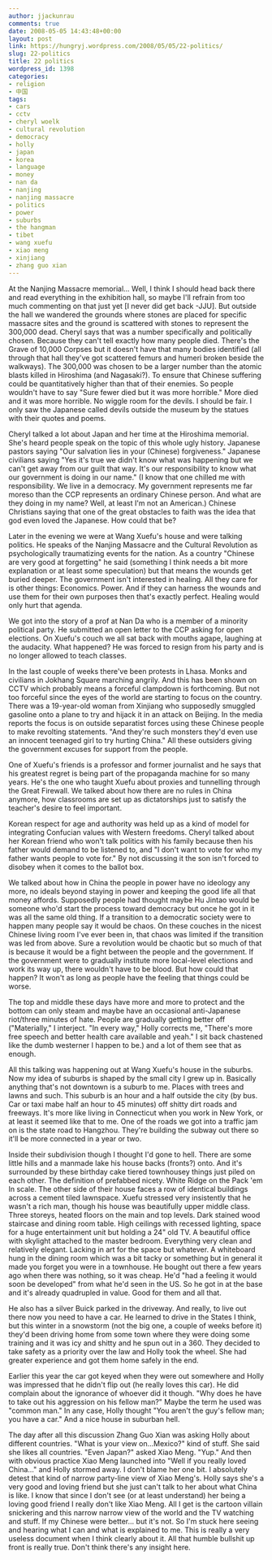 ```yaml
---
author: jjackunrau
comments: true
date: 2008-05-05 14:43:48+00:00
layout: post
link: https://hungryj.wordpress.com/2008/05/05/22-politics/
slug: 22-politics
title: 22 politics
wordpress_id: 1398
categories:
- religion
- 中国
tags:
- cars
- cctv
- cheryl woelk
- cultural revolution
- democracy
- holly
- japan
- korea
- language
- money
- nan da
- nanjing
- nanjing massacre
- politics
- power
- suburbs
- the hangman
- tibet
- wang xuefu
- xiao meng
- xinjiang
- zhang guo xian
---
```


At the Nanjing Massacre memorial... Well, I think I should head back there and read everything in the exhibition hall, so maybe I'll refrain from too much commenting on that just yet [I never did get back -JJU]. But outside the hall we wandered the grounds where stones are placed for specific massacre sites and the ground is scattered with stones to represent the 300,000 dead. Cheryl says that was a number specifically and politically chosen. Because they can't tell exactly how many people died. There's the Grave of 10,000 Corpses but it doesn't have that many bodies identified (all through that hall they've got scattered femurs and humeri broken beside the walkways). The 300,000 was chosen to be a larger number than the atomic blasts killed in Hiroshima (and Nagasaki?). To ensure that Chinese suffering could be quantitatively higher than that of their enemies. So people wouldn't have to say "Sure fewer died but it was more horrible." More died and it was more horrible. No wiggle room for the devils. I should be fair. I only saw the Japanese called devils outside the museum by the statues with their quotes and poems. 

Cheryl talked a lot about Japan and her time at the Hiroshima memorial. She's heard people speak on the topic of this whole ugly history. Japanese pastors saying "Our salvation lies in your (Chinese) forgiveness." Japanese civilians saying "Yes it's true we didn't know what was happening but we can't get away from our guilt that way. It's our responsibility to know what our government is doing in our name." (I know that one chilled me with responsibility. We live in a democracy. My government represents me far moreso than the CCP represents an ordinary Chinese person. And what are they doing in my name? Well, at least I'm not an American.) Chinese Christians saying that one of the great obstacles to faith was the idea that god even loved the Japanese. How could that be?

Later in the evening we were at Wang Xuefu's house and were talking politics. He speaks of the Nanjing Massacre and the Cultural Revolution as psychologically traumatizing events for the nation. As a country "Chinese are very good at forgetting" he said (something I think needs a bit more explanation or at least some speculation) but that means the wounds get buried deeper. The government isn't interested in healing. All they care for is other things: Economics. Power. And if they can harness the wounds and use them for their own purposes then that's exactly perfect. Healing would only hurt that agenda.

We got into the story of a prof at Nan Da who is a member of a minority political party. He submitted an open letter to the CCP asking for open elections. On Xuefu's couch we all sat back with mouths agape, laughing at the audacity. What happened? He was forced to resign from his party and is no longer allowed to teach classes.

In the last couple of weeks there've been protests in Lhasa. Monks and civilians in Jokhang Square marching angrily. And this has been shown on CCTV which probably means a forceful clampdown is forthcoming. But not too forceful since the eyes of the world are starting to focus on the country. There was a 19-year-old woman from Xinjiang who supposedly smuggled gasoline onto a plane to try and hijack it in an attack on Beijing. In the media reports the focus is on outside separatist forces using these Chinese people to make revolting statements. "And they're such monsters they'd even use an innocent teenaged girl to try hurting China." All these outsiders giving the government excuses for support from the people.

One of Xuefu's friends is a professor and former journalist and he says that his greatest regret is being part of the propaganda machine for so many years. He's the one who taught Xuefu about proxies and tunnelling through the Great Firewall. We talked about how there are no rules in China anymore, how classrooms are set up as dictatorships just to satisfy the teacher's desire to feel important.

Korean respect for age and authority was held up as a kind of model for integrating Confucian values with Western freedoms. Cheryl talked about her Korean friend who won't talk politics with his family because then his father would demand to be listened to, and "I don't want to vote for who my father wants people to vote for." By not discussing it the son isn't forced to disobey when it comes to the ballot box. 

We talked about how in China the people in power have no ideology any more, no ideals beyond staying in power and keeping the good life all that money affords. Supposedly people had thought maybe Hu Jintao would be someone who'd start the process toward democracy but once he got in it was all the same old thing. If a transition to a democratic society were to happen many people say it would be chaos. On these couches in the nicest Chinese living room I've ever been in, that chaos was limited if the transition was led from above. Sure a revolution would be chaotic but so much of that is because it would be a fight between the people and the government. If the government were to gradually institute more local-level elections and work its way up, there wouldn't have to be blood. But how could that happen? It won't as long as people have the feeling that things could be worse.

The top and middle these days have more and more to protect and the bottom can only steam and maybe have an occasional anti-Japanese riot/three minutes of hate. People are gradually getting better off ("Materially," I interject. "In every way," Holly corrects me, "There's more free speech and better health care available and yeah." I sit back chastened like the dumb westerner I happen to be.) and a lot of them see that as enough.

All this talking was happening out at Wang Xuefu's house in the suburbs. Now my idea of suburbs is shaped by the small city I grew up in. Basically anything that's not downtown is a suburb to me. Places with trees and lawns and such. This suburb is an hour and a half outside the city (by bus. Car or taxi mabe half an hour to 45 minutes) off shitty dirt roads and freeways. It's more like living in Connecticut when you work in New York, or at least it seemed like that to me. One of the roads we got into a traffic jam on is the state road to Hangzhou. They're building the subway out there so it'll be more connected in a year or two. 

Inside their subdivision though I thought I'd gone to hell. There are some little hills and a manmade lake his house backs (fronts?) onto. And it's surrounded by these birthday cake tiered townhousey things just piled on each other. The definition of prefabbed nicety. White Ridge on the Pack 'em In scale. The other side of their house faces a row of identical buildings across a cement tiled lawnspace. Xuefu stressed very insistently that he wasn't a rich man, though his house was beautifully upper middle class. Three storeys, heated floors on the main and top levels. Dark stained wood staircase and dining room table. High ceilings with recessed lighting, space for a huge entertainment unit but holding a 24" old TV. A beautiful office with skylight attached to the master bedroom. Everything very clean and relatively elegant. Lacking in art for the space but whatever. A whiteboard hung in the dining room which was a bit tacky or something but in general it made you forget you were in a townhouse. He bought out there a few years ago when there was nothing, so it was cheap. He'd "had a feeling it would soon be developed" from what he'd seen in the US. So he got in at the base and it's already quadrupled in value. Good for them and all that. 

He also has a silver Buick parked in the driveway. And really, to live out there now you need to have a car. He learned to drive in the States I think, but this winter in a snowstorm (not the big one, a couple of weeks before it) they'd been driving home from some town where they were doing some training and it was icy and shitty and he spun out in a 360. They decided to take safety as a priority over the law and Holly took the wheel. She had greater experience and got them home safely in the end. 

Earlier this year the car got keyed when they were out somewhere and Holly was impressed that he didn't flip out (he really loves this car). He did complain about the ignorance of whoever did it though. "Why does he have to take out his aggression on his fellow man?" Maybe the term he used was "common man." In any case, Holly thought "You aren't the guy's fellow man; you have a car." And a nice house in suburban hell.


The day after all this discussion Zhang Guo Xian was asking Holly about different countries. "What is your view on...Mexico?" kind of stuff. She said she likes all countries. "Even Japan?" asked Xiao Meng. "Yup." And then with obvious practice Xiao Meng launched into "Well if you really loved China..." and Holly stormed away. I don't blame her one bit. I absolutely detest that kind of narrow party-line view of Xiao Meng's. Holly says she's a very good and loving friend but she just can't talk to her about what China is like. I know that since I don't see (or at least understand) her being a loving good friend I really don't like Xiao Meng. All I get is the cartoon villain snickering and this narrow narrow view of the world and the TV watching and stuff. If my Chinese were better... but it's not. So I'm stuck here seeing and hearing what I can and what is explained to me. This is really a very useless document when I think clearly about it. All that humble bullshit up front is really true. Don't think there's any insight here.

